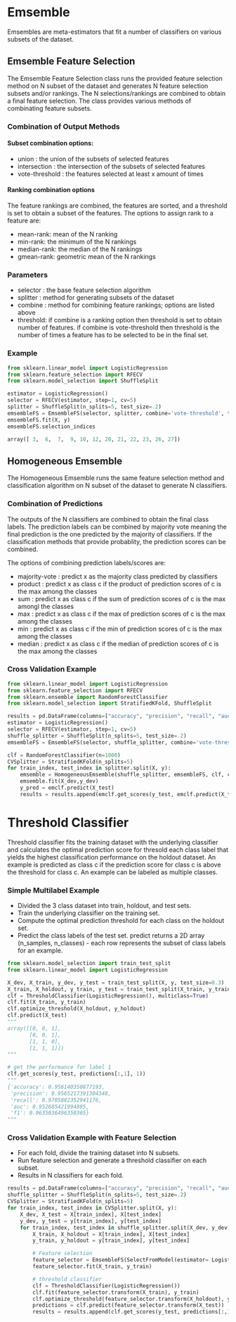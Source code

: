 # Emsemble
Emsembles are meta-estimators that fit a number of classifiers on various subsets of the dataset. 

## Emsemble Feature Selection
The Emsemble Feature Selection class runs the provided feature selection method on N subset of the dataset 
and generates N feature selection subsets and/or rankings. 
The N selections/rankings are combined to obtain a final feature selection. 
The class provides various methods of combinating feature subsets.

### Combination of Output Methods
#### Subset combination options: 
- union : the union of the subsets of selected features 
- intersection : the intersection of the subsets of selected features 
- vote-threshold : the features selected at least x amount of times

#### Ranking combination options
The feature rankings are combined, the features are sorted, and a threshold is set to obtain a subset of the features. 
The options to assign rank to a feature are:
- mean-rank: mean of the N ranking 
- min-rank: the minimum of the N rankings
- median-rank: the median of the N rankings 
- gmean-rank: geometric mean of the N rankings

### Parameters
- selector : the base feature selection algorithm
- splitter : method for generating subsets of the dataset 
- combine : method for combining feature rankings; options are listed above 
- threshold: if combine is a ranking option then threshold is set to obtain number of features. 
if combine is vote-threshold then threshold is the number of times a feature has to be selected to be in the final set. 

### Example
```python
from sklearn.linear_model import LogisticRegression
from sklearn.feature_selection import RFECV
from sklearn.model_selection import ShuffleSplit

estimator = LogisticRegression()
selector = RFECV(estimator, step=1, cv=5)
splitter = ShuffleSplit(n_splits=5, test_size=.2)
emsembleFS = EmsembleFS(selector, splitter, combine='vote-threshold', threshold=4)
emsembleFS.fit(X, y)
emsembleFS.selection_indices

array([ 3,  6,  7,  9, 10, 12, 20, 21, 22, 23, 26, 27])
```

## Homogeneous Emsemble
The Homogeneous Emsemble runs the same feature selection method and classification algorithm on N subset of the dataset to generate N classifiers.

### Combination of Predictions
The outputs of the N classifiers are combined to obtain the final class labels. The prediction labels can be combined by majority vote meaning the final prediction is the one predicted by the majority of classifiers. If the classification methods that provide probablity, the prediction scores can be combined. 

The options of combining prediction labels/scores are:
- majority-vote : predict x as the majority class predicted by classifiers  
- product : predict x as class c if the product of prediction scores of c is the max among the classes
- sum : predict x as class c if the sum of prediction scores of c is the max amongl the classes
- max : predict x as class c if the max of prediction scores of c is the max among the classes
- min : predict x as class c if the min of prediction scores of c is the max among the classes
- median : predict x as class c if the median of prediction scores of c is the max among the classes

### Cross Validation Example
```python
from sklearn.linear_model import LogisticRegression
from sklearn.feature_selection import RFECV
from sklearn.ensemble import RandomForestClassifier
from sklearn.model_selection import StratifiedKFold, ShuffleSplit

results = pd.DataFrame(columns=["accuracy", "precision", "recall", "auc", "f1"])
estimator = LogisticRegression()
selector = RFECV(estimator, step=1, cv=5)
shuffle_splitter = ShuffleSplit(n_splits=5, test_size=.2)
emsembleFS = EmsembleFS(selector, shuffle_splitter, combine='vote-threshold', threshold=4)

clf = RandomForestClassifier(n=1000)
CVSplitter = StratifiedKFold(n_splits=5)
for train_index, test_index in splitter.split(X, y):
    emsemble = HomogeneousEmsemble(shuffle_splitter, emsembleFS, clf, combine='min')
    emsemble.fit(X_dev,y_dev)
    y_pred = emclf.predict(X_test)
    results = results.append(emclf.get_scores(y_test, emclf.predict(X_test)), ignore_index=True)
```

# Threshold Classifier
Threshold classifier fits the training dataset with the underlying classifier and calculates the optimal prediction score for thresold each class label that yields the highest classification performance on the holdout dataset. An example is predicted as class c if the prediction score for class c is above the threshold for class c. An example can be labeled as multiple classes.

### Simple Multilabel Example
- Divided the 3 class dataset into train, holdout, and test sets. 
- Train the underlying classifier on the training set. 
- Compute the optimal prediction threshold for each class on the holdout set. 
- Predict the class labels of the test set. predict returns a 2D array (n_samples, n_classes) - each row represents the subset of class labels for an example. 

```python
from sklearn.model_selection import train_test_split
from sklearn.linear_model import LogisticRegression

X_dev, X_train, y_dev, y_test = train_test_split(X, y, test_size=0.3)
X_train, X_holdout, y_train, y_test = train_test_split(X_train, y_train, test_size=0.2)
clf = ThresholdClassifier(LogisticRegression(), multiclass=True)
clf.fit(X_train, y_train)
clf.optimize_threshold(X_holdout, y_holdout)
clf.predict(X_test)
"""
array([[0, 0, 1],
       [0, 0, 1],
       [1, 1, 0],
       [1, 1, 1]])
"""

# get the performance for label 1
clf.get_scores(y_test, predictions[:,1], 1))
"""
{'accuracy': 0.956140350877193, 
 'precision': 0.9565217391304348, 
 'recall': 0.9705882352941176, 
 'auc': 0.952685421994885, 
 'f1': 0.9635036496350365}
"""
```

### Cross Validation Example with Feature Selection
- For each fold, divide the training dataset into N subsets.
- Run feature selection and generate a threshold classifier on each subset. 
- Results in N classifiers for each fold. 

```python
results = pd.DataFrame(columns=["accuracy", "precision", "recall", "auc", "f1"]) 
shuffle_splitter = ShuffleSplit(n_splits=5, test_size=.2)
CVSplitter = StratifiedKFold(n_splits=5)
for train_index, test_index in CVSplitter.split(X, y):
    X_dev, X_test = X[train_index], X[test_index]
    y_dev, y_test = y[train_index], y[test_index]
    for train_index, test_index in shuffle_splitter.split(X_dev, y_dev):
        X_train, X_holdout = X[train_index], X[test_index]
        y_train, y_holdout = y[train_index], y[test_index]

        # Feature selection 
        feature_selector = EmsembleFS(SelectFromModel(estimator= LogisticRegression()), shuffle_splitter, combine='vote-threshold', threshold=3)
        feature_selector.fit(X_train, y_train)

        # threshold classifier
        clf = ThresholdClassifier(LogisticRegression())
        clf.fit(feature_selector.transform(X_train), y_train)
        clf.optimize_threshold(feature_selector.transform(X_holdout), y_holdout)
        predictions = clf.predict(feature_selector.transform(X_test))
        results = results.append(clf.get_scores(y_test, predictions[:,1]), ignore_index=True)

```